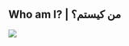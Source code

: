 ## Who am I? | من کیستم؟

<img align="center" src="https://github.com/user-attachments/assets/800427bf-0639-4a11-b585-c42ea282d370)">
